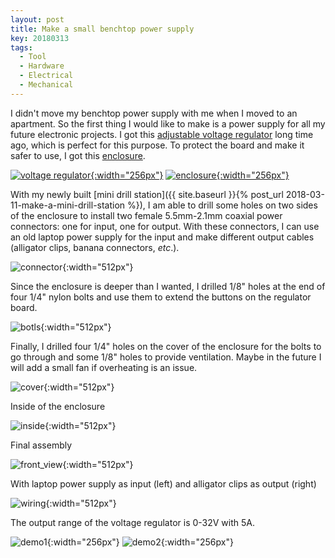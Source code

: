 ```yaml
---
layout: post
title: Make a small benchtop power supply
key: 20180313
tags:
  - Tool
  - Hardware
  - Electrical
  - Mechanical
---
```

I didn't move my benchtop power supply with me when I moved to an apartment.
So the first thing I would like to make is a power supply for all my future electronic projects.
I got this [adjustable voltage regulator](https://www.amazon.com/gp/product/B01DZSFDE6/) long time ago, which is perfect for this purpose.
To protect the board and make it safer to use, I got this [enclosure](https://www.amazon.com/gp/product/B0725ZQGVP).

[![voltage regulator](/assets/images/mini_power_supply/voltage_regulator.png){:width="256px"}](https://www.amazon.com/gp/product/B01DZSFDE6/)
[![enclosure](/assets/images/mini_power_supply/enclosure.png){:width="256px"}](https://www.amazon.com/gp/product/B0725ZQGVP)

With my newly built [mini drill station]({{ site.baseurl }}{% post_url 2018-03-11-make-a-mini-drill-station %}), I am able to drill some holes on two sides of the enclosure to install two female 5.5mm-2.1mm coaxial power connectors: one for input, one for output.
With these connectors, I can use an old laptop power supply for the input and make different output cables (alligator clips, banana connectors, *etc*.).

![connector](/assets/images/mini_power_supply/connector.jpg){:width="512px"}

Since the enclosure is deeper than I wanted, I drilled 1/8" holes at the end of four 1/4" nylon bolts and use them to extend the buttons on the regulator board.

![botls](/assets/images/mini_power_supply/bolts.jpg){:width="512px"}

Finally, I drilled four 1/4" holes on the cover of the enclosure for the bolts to go through and some 1/8" holes to provide ventilation.
Maybe in the future I will add a small fan if overheating is an issue.

![cover](/assets/images/mini_power_supply/cover.jpg){:width="512px"}

Inside of the enclosure

![inside](/assets/images/mini_power_supply/inside.jpg){:width="512px"}

Final assembly

![front_view](/assets/images/mini_power_supply/front_view.jpg){:width="512px"}

With laptop power supply as input (left) and alligator clips as output (right)

![wiring](/assets/images/mini_power_supply/wiring.jpg){:width="512px"}

The output range of the voltage regulator is 0-32V with 5A.

![demo1](/assets/images/mini_power_supply/demo1.jpg){:width="256px"}
![demo2](/assets/images/mini_power_supply/demo2.jpg){:width="256px"}
